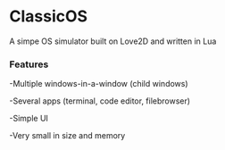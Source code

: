 # ClassicOS
A simpe OS simulator built on Love2D and written in Lua


### Features

-Multiple windows-in-a-window (child windows)

-Several apps (terminal, code editor, filebrowser)

-Simple UI

-Very small in size and memory
